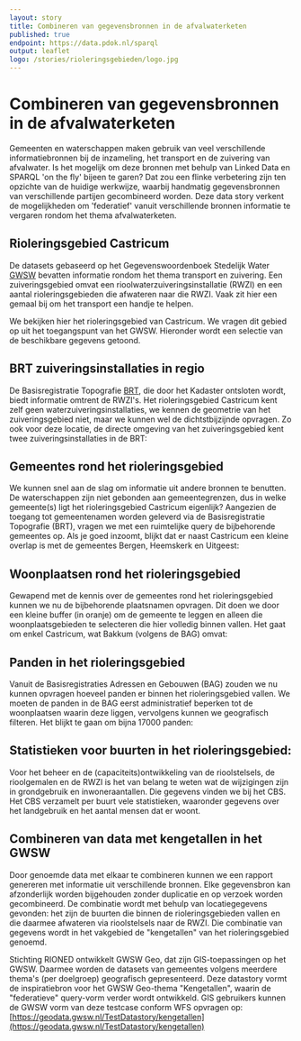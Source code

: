 ```yaml
---
layout: story
title: Combineren van gegevensbronnen in de afvalwaterketen
published: true
endpoint: https://data.pdok.nl/sparql
output: leaflet
logo: /stories/rioleringsgebieden/logo.jpg
---
```


# Combineren van gegevensbronnen in de afvalwaterketen

Gemeenten en waterschappen maken gebruik van veel verschillende informatiebronnen bij de inzameling, het transport en de zuivering van afvalwater. Is het mogelijk om deze bronnen met behulp van Linked Data en SPARQL 'on the fly' bijeen te garen? Dat zou een flinke verbetering zijn ten opzichte van de huidige werkwijze, waarbij handmatig gegevensbronnen van verschillende partijen gecombineerd worden. Deze data story verkent de mogelijkheden om 'federatief' vanuit verschillende bronnen informatie te vergaren rondom het thema afvalwaterketen.

## Rioleringsgebied Castricum 
De datasets gebaseerd op het Gegevenswoordenboek Stedelijk Water [GWSW](https://apps.gwsw.nl) bevatten informatie rondom het thema transport en zuivering. Een zuiveringsgebied omvat een rioolwaterzuiveringsinstallatie (RWZI) en een aantal rioleringsgebieden die afwateren naar die RWZI. Vaak zit hier een gemaal bij om het transport een handje te helpen. 

We bekijken hier het rioleringsgebied van Castricum. We vragen dit gebied op uit het toegangspunt van het GWSW. Hieronder wordt een selectie van de beschikbare gegevens getoond.

<div data-query
     data-query-endpoint="https://data.pdok.nl/sparql"
     data-query-sparql="rioleringsgebied.rq">
</div>

## BRT zuiveringsinstallaties in regio
De Basisregistratie Topografie [BRT](https://brt.basisregistraties.overheid.nl), die door het Kadaster ontsloten wordt, biedt informatie omtrent de RWZI's. Het rioleringsgebied Castricum kent zelf geen waterzuiveringsinstallaties, we kennen de geometrie van het zuiveringsgebied niet, maar we kunnen wel de dichtstbijzijnde opvragen. Zo ook voor deze locatie, de directe omgeving van het zuiveringsgebied kent twee zuiveringsinstallaties in de BRT:

<div data-query
     data-query-endpoint="https://data.pdok.nl/sparql"
     data-query-sparql="zuiveringsinstallaties-in-buurt-van-gebied.rq">
</div>

## Gemeentes rond het rioleringsgebied
We kunnen snel aan de slag om informatie uit andere bronnen te benutten. De waterschappen zijn niet gebonden aan gemeentegrenzen, dus in welke gemeente(s) ligt het rioleringsgebied Castricum eigenlijk? Aangezien de toegang tot gemeentenamen worden geleverd via de Basisregistratie Topografie (BRT), vragen we met een ruimtelijke query de bijbehorende gemeentes op. Als je goed inzoomt, blijkt dat er naast Castricum een kleine overlap is met de gemeentes Bergen, Heemskerk en Uitgeest:

<div data-query
     data-query-endpoint="https://data.pdok.nl/sparql"
     data-query-sparql="gemeentes-bij-regio.rq">
</div>

## Woonplaatsen rond het rioleringsgebied
Gewapend met de kennis over de gemeentes rond het rioleringsgebied kunnen we nu de bijbehorende plaatsnamen opvragen. Dit doen we door een kleine buffer (in oranje) om de gemeente te leggen en alleen die woonplaatsgebieden te selecteren die hier volledig binnen vallen. Het gaat om enkel Castricum, wat Bakkum (volgens de BAG) omvat:

<div data-query
     data-query-endpoint="https://data.pdok.nl/sparql"
     data-query-sparql="woonplaatsen-in-rioleringsgebied.rq">
</div>

## Panden in het rioleringsgebied
Vanuit de Basisregistraties Adressen en Gebouwen (BAG) zouden we nu kunnen opvragen hoeveel panden er binnen het rioleringsgebied vallen. We moeten de panden in de BAG eerst administratief beperken tot de woonplaatsen waarin deze liggen, vervolgens kunnen we geografisch filteren. Het blijkt te gaan om bijna 17000 panden:

<div data-query
     data-query-endpoint="https://data.pdok.nl/sparql"
     data-query-sparql="panden-in-rioleringsgebied.rq">
</div>


## Statistieken voor buurten in het rioleringsgebied: 
Voor het beheer en de (capaciteits)ontwikkeling van de rioolstelsels, de rioolgemalen en de RWZI is het van belang te weten wat de wijzigingen zijn in grondgebruik en inwoneraantallen. Die gegevens vinden we bij het CBS. Het CBS verzamelt per buurt vele statistieken, waaronder gegevens over het landgebruik en het aantal mensen dat er woont.

<div data-query
     data-query-endpoint="https://betalinkeddata.cbs.nl/sparql"
     data-query-sparql="buurten-in-rioleringsgebied.rq">
</div>


## Combineren van data met kengetallen in het GWSW
Door genoemde data met elkaar te combineren kunnen we een rapport genereren met informatie uit verschillende bronnen. Elke gegevensbron kan afzonderlijk worden bijgehouden zonder duplicatie en op verzoek worden gecombineerd. De combinatie wordt met behulp van locatiegegevens gevonden: het zijn de buurten die binnen de rioleringsgebieden vallen en die daarmee afwateren via rioolstelsels naar de RWZI. Die combinatie van gegevens wordt in het vakgebied de "kengetallen" van het rioleringsgebied genoemd.

Stichting RIONED ontwikkelt GWSW Geo, dat zijn GIS-toepassingen op het GWSW. Daarmee worden de datasets van gemeentes volgens meerdere thema's (per doelgroep) geografisch gepresenteerd. Deze datastory vormt de inspiratiebron voor het GWSW Geo-thema "Kengetallen", waarin de "federatieve" query-vorm verder wordt ontwikkeld. GIS gebruikers kunnen de GWSW vorm van deze testcase conform WFS opvragen op: [https://geodata.gwsw.nl/TestDatastory/kengetallen](https://geodata.gwsw.nl/TestDatastory/kengetallen)

<div data-query
     data-query-endpoint="https://sparql.gwsw.nl/repositories/TestDatastory"
     data-query-sparql="kengetallen.rq">
</div>



